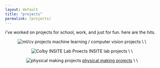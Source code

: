 ```yaml
---
layout: default
title: "projects"
permalink: /projects/
---
```


i've worked on projects for school, work, and just for fun. here are the hits.  
  
  

<p align="center">
  <img src="../assets/ml-cv-projects.png" alt="ml/cv projects"/>
  machine learning / computer vision projects
  \
  \
</p>

<p align="center">
  <img src="../assets/insite-logo.png" alt="Colby INSITE Lab Proects"/>
  INSITE lab projects
  \
  \
</p>

<p align="center">
  <img src="../assets/maker-projects.png" alt="physical making projects"/>
  <a href="https://benjiaa.github.io/making.md">physical making projects</a>
  \
  \
</p>

